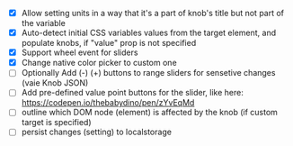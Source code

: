- [x] Allow setting units in a way that it's a part of knob's title but not part of the variable
- [x] Auto-detect initial CSS variables values from the target element, and populate knobs, if "value" prop is not specified
- [x] Support wheel event for sliders
- [x] Change native color picker to custom one
- [ ] Optionally Add (-) (+) buttons to range sliders for sensetive changes (vaie Knob JSON)
- [ ] Add pre-defined value point buttons for the slider, like here: https://codepen.io/thebabydino/pen/zYvEqMd
- [ ] outline which DOM node (element) is affected by the knob (if custom target is specified)
- [ ] persist changes (setting) to localstorage